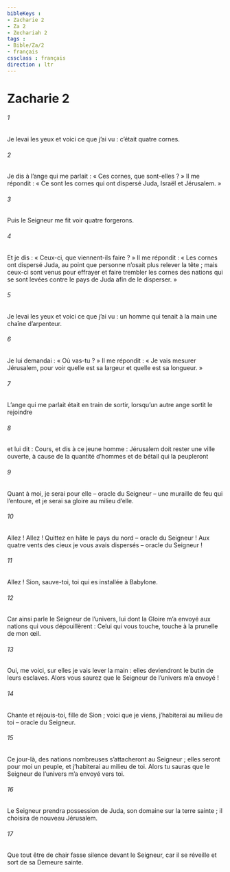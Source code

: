 ```yaml
---
bibleKeys : 
- Zacharie 2
- Za 2
- Zechariah 2
tags : 
- Bible/Za/2
- français
cssclass : français
direction : ltr
---
```


# Zacharie 2

###### 1
Je levai les yeux et voici ce que j’ai vu : c’était quatre cornes.
###### 2
Je dis à l’ange qui me parlait : « Ces cornes, que sont-elles ? » Il me répondit : « Ce sont les cornes qui ont dispersé Juda, Israël et Jérusalem. »
###### 3
Puis le Seigneur me fit voir quatre forgerons.
###### 4
Et je dis : « Ceux-ci, que viennent-ils faire ? » Il me répondit : « Les cornes ont dispersé Juda, au point que personne n’osait plus relever la tête ; mais ceux-ci sont venus pour effrayer et faire trembler les cornes des nations qui se sont levées contre le pays de Juda afin de le disperser. »
###### 5
Je levai les yeux et voici ce que j’ai vu : un homme qui tenait à la main une chaîne d’arpenteur.
###### 6
Je lui demandai : « Où vas-tu ? » Il me répondit : « Je vais mesurer Jérusalem, pour voir quelle est sa largeur et quelle est sa longueur. »
###### 7
L’ange qui me parlait était en train de sortir, lorsqu’un autre ange sortit le rejoindre
###### 8
et lui dit :
Cours, et dis à ce jeune homme :
Jérusalem doit rester une ville ouverte,
à cause de la quantité d’hommes et de bétail
qui la peupleront
###### 9
Quant à moi, je serai pour elle
– oracle du Seigneur –
une muraille de feu qui l’entoure,
et je serai sa gloire au milieu d’elle.
###### 10
Allez ! Allez ! Quittez en hâte le pays du nord
– oracle du Seigneur !
Aux quatre vents des cieux je vous avais dispersés
– oracle du Seigneur !
###### 11
Allez ! Sion, sauve-toi,
toi qui es installée à Babylone.
###### 12
Car ainsi parle le Seigneur de l’univers,
lui dont la Gloire m’a envoyé aux nations
qui vous dépouillèrent :
Celui qui vous touche, touche à la prunelle de mon œil.
###### 13
Oui, me voici, sur elles je vais lever la main :
elles deviendront le butin de leurs esclaves.
Alors vous saurez que le Seigneur de l’univers m’a envoyé !
###### 14
Chante et réjouis-toi, fille de Sion ;
voici que je viens, j’habiterai au milieu de toi
– oracle du Seigneur.
###### 15
Ce jour-là, des nations nombreuses
s’attacheront au Seigneur ;
elles seront pour moi un peuple,
et j’habiterai au milieu de toi.
Alors tu sauras que le Seigneur de l’univers
m’a envoyé vers toi.
###### 16
Le Seigneur prendra possession de Juda,
son domaine sur la terre sainte ;
il choisira de nouveau Jérusalem.
###### 17
Que tout être de chair fasse silence devant le Seigneur,
car il se réveille et sort de sa Demeure sainte.
